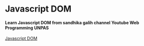 # Javascript DOM
#### Learn Javascript DOM from sandhika galih channel Youtube Web Programming UNPAS
[Javascript DOM](https://www.youtube.com/playlist?list=PLFIM0718LjIWB3YRoQbQh82ZewAGtE2-3)
